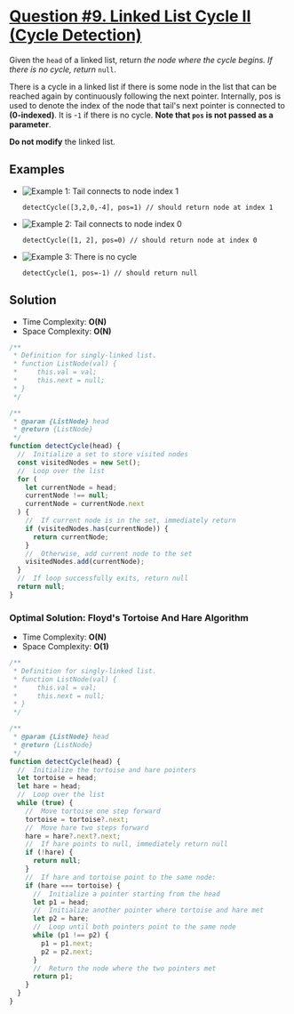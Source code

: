 # [Question #9. Linked List Cycle II (Cycle Detection)](https://leetcode.com/problems/linked-list-cycle-ii/)

Given the `head` of a linked list, return _the node where the cycle begins. If there is no cycle, return_ `null`.

There is a cycle in a linked list if there is some node in the list that can be reached again by continuously following the next pointer. Internally, pos is used to denote the index of the node that tail's next pointer is connected to **(0-indexed)**. It is -`1` if there is no cycle. **Note that `pos` is not passed as a parameter**.

**Do not modify** the linked list.

## Examples

- ![Example 1: Tail connects to node index 1](https://assets.leetcode.com/uploads/2018/12/07/circularlinkedlist.png)

  `detectCycle([3,2,0,-4], pos=1) // should return node at index 1`

- ![Example 2: Tail connects to node index 0](https://assets.leetcode.com/uploads/2018/12/07/circularlinkedlist_test2.png)

  `detectCycle([1, 2], pos=0) // should return node at index 0`

- ![Example 3: There is no cycle](https://assets.leetcode.com/uploads/2018/12/07/circularlinkedlist_test3.png)

  `detectCycle(1, pos=-1) // should return null`

## Solution

- Time Complexity: **O(N)**
- Space Complexity: **O(N)**

```js
/**
 * Definition for singly-linked list.
 * function ListNode(val) {
 *     this.val = val;
 *     this.next = null;
 * }
 */

/**
 * @param {ListNode} head
 * @return {ListNode}
 */
function detectCycle(head) {
  //  Initialize a set to store visited nodes
  const visitedNodes = new Set();
  //  Loop over the list
  for (
    let currentNode = head;
    currentNode !== null;
    currentNode = currentNode.next
  ) {
    //  If current node is in the set, immediately return
    if (visitedNodes.has(currentNode)) {
      return currentNode;
    }
    //  Otherwise, add current node to the set
    visitedNodes.add(currentNode);
  }
  //  If loop successfully exits, return null
  return null;
}
```

### Optimal Solution: Floyd's Tortoise And Hare Algorithm

- Time Complexity: **O(N)**
- Space Complexity: **O(1)**

```js
/**
 * Definition for singly-linked list.
 * function ListNode(val) {
 *     this.val = val;
 *     this.next = null;
 * }
 */

/**
 * @param {ListNode} head
 * @return {ListNode}
 */
function detectCycle(head) {
  //  Initialize the tortoise and hare pointers
  let tortoise = head;
  let hare = head;
  //  Loop over the list
  while (true) {
    //  Move tortoise one step forward
    tortoise = tortoise?.next;
    //  Move hare two steps forward
    hare = hare?.next?.next;
    //  If hare points to null, immediately return null
    if (!hare) {
      return null;
    }
    //  If hare and tortoise point to the same node:
    if (hare === tortoise) {
      //  Initialize a pointer starting from the head
      let p1 = head;
      //  Initialize another pointer where tortoise and hare met
      let p2 = hare;
      //  Loop until both pointers point to the same node
      while (p1 !== p2) {
        p1 = p1.next;
        p2 = p2.next;
      }
      //  Return the node where the two pointers met
      return p1;
    }
  }
}
```
